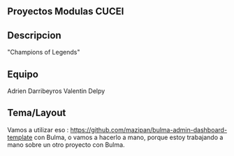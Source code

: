 ## **Proyectos Modulas CUCEI**

## Descripcion
"Champions of Legends"

## Equipo
Adrien Darribeyros
Valentin Delpy

## Tema/Layout
Vamos a utilizar eso : https://github.com/mazipan/bulma-admin-dashboard-template con Bulma, o vamos a hacerlo a mano, porque estoy trabajando a mano sobre un otro proyecto con Bulma.
